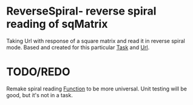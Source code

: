 # ReverseSpiral- reverse spiral reading of sqMatrix
Taking Url with response of a square matrix and read it in reverse spiral mode.
Based and created for this particular [Task](https://github.com/avito-tech/python-trainee-assignment) and [Url]('https://raw.githubusercontent.com/avito-tech/python-trainee-assignment/main/matrix.txt').

# TODO/REDO
Remake spiral reading [Function](https://github.com/Massprod/Test1/blob/master/test/createTestSQMatrix.py) to be more universal.
Unit testing will be good, but it's not in a task.